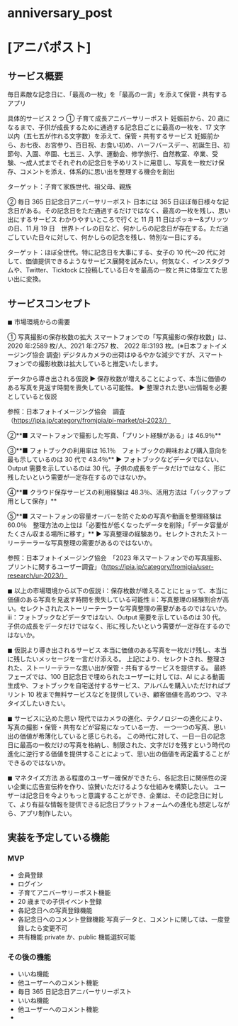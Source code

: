 # anniversary_post

# [アニバポスト]

## サービス概要

毎日素敵な記念日に、「最高の一枚」を「最高の一言」を添えて保管・共有するアプリ

具体的サービス 2 つ
① 子育て成長アニバーサリーポスト
妊娠前から、20 歳になるまで、子供が成長するために通過する記念日ごとに最高の一枚を、17 文字以内（五七五が作れる文字数）を添えて、保管・共有するサービス
妊娠前から、お七夜、お宮参り、百日祝、お食い初め、ハーフバースデー、初誕生日、初節句、入園、卒園、七五三、入学、運動会、修学旅行、自然教室、卒業、受験、〜成人式までそれぞれの記念日を予めリストに用意し、写真を一枚だけ保存、コメントを添え、体系的に思い出を整理する機会を創出

ターゲット：子育て家族世代、祖父母、親族

② 毎日 365 日記念日アニバーサリーポスト
日本には 365 日ほぼ毎日様々な記念日がある。その記念日をただ通過するだけではなく、最高の一枚を残し、思い出にするサービス
わかりやすいところで行くと 11 月 11 日はポッキー&プリッツの日、11 月 19 日　世界トイレの日など、何かしらの記念日が存在する。ただ過ごしていた日々に対して、何かしらの記念を残し、特別な一日にする。

ターゲット：ほぼ全世代。特に記念日を大事にする、女子の 10 代〜20 代に対して、価値提供できるようなサービス展開を試みたい。何気なく、インスタグラムや、Twitter、Ticktock に投稿している日々を最高の一枚と共に体型立てた思い出に変換。

## サービスコンセプト

◼︎ 市場環境からの需要

① 写真撮影の保存枚数の拡大
スマートフォンでの「写真撮影の保存枚数」は、2020 年:2589 枚/人、2021 年:2757 枚、 2022 年:3193 枚。(※日本フォトイメージング協会 調査) デジタルカメラの出荷はゆるやかな減少ですが、スマート フォンでの撮影枚数は拡大していると推定いたします。

データから導き出される仮説
▶︎ 保存枚数が増えることによって、本当に価値のある写真を見返す時間を喪失している可能性。
▶︎ 整理された思い出情報を必要としていると仮説

参照：日本フォトイメージング協会　調査（https://jpia.jp/category/fromjpia/pi-market/pi-2023/）

②**■ スマートフォンで撮影した写真、「プリント経験がある」は 46.9％**

③**■ フォトブックの利用率は 16.1％　フォトブックの興味および購入意向を最も示しているのは 30 代で 43.4％**
▶︎ フォトブックなどデータではない、Output 需要を示しているのは 30 代。子供の成長をデータだけではなく、形に残したいという需要が一定存在するのではないか。

④**■ クラウド保存サービスの利用経験は 48.3％、活用方法は「バックアップ用として保存」**

⑤**■ スマートフォンの容量オーバーを防ぐための写真や動画を整理経験は 60.0％　整理方法の上位は「必要性が低くなったデータを削除」「データ容量がたくさん収まる場所に移す」**
▶︎ 写真整理の経験あり。セレクトされたストーリーテーラーな写真整理の需要があるのではないか。

参照：日本フォトイメージング協会　「2023 年スマートフォンでの写真撮影、プリントに関するユーザー調査」（https://jpia.jp/category/fromjpia/user-research/ur-2023/）

◼︎ 以上の市場環境から以下の仮説
ⅰ：保存枚数が増えることにヒョッて、本当に価値のある写真を見返す時間を喪失している可能性
ⅱ：写真整理の経験割合が高い。セレクトされたストーリーテーラーな写真整理の需要があるのではないか。
ⅲ：フォトブックなどデータではない、Output 需要を示しているのは 30 代。子供の成長をデータだけではなく、形に残したいという需要が一定存在するのではないか。

◼︎ 仮説より導き出されるサービス
本当に価値のある写真を一枚だけ残し、本当に残したいメッセージを一言だけ添える。
上記により、セレクトされ、整理された、ストーリーテラーな思い出が保管・共有するサービスを提供する。
最終フェーズでは、100 日記念日で埋められたユーザーに対しては、AI による動画生成や、フォトブックを自宅送付するサービス、アルバムを購入いただければプリント 10 枚まで無料サービスなどを提供していき、顧客価値を高めつつ、マネタイズしたいきたい。

◼︎ サービスに込めた思い
現代ではカメラの進化、テクノロジーの進化により、写真の撮影・保管・共有などが容易になっている一方、
一つ一つの写真、思い出の価値が希薄化していると感じられる。
この時代に対して、一日一日の記念日に最高の一枚だけの写真を格納し、制限された、文字だけを残すという時代の進化に逆行する価値を提供することによって、思い出の価値を再定義することができるのではないか。

◼︎ マネタイズ方法
ある程度のユーザー確保ができたら、各記念日に関係性の深い企業に広告宣伝枠を作り、協賛いただけるような仕組みを構築したい。
ユーザーは記念日を今よりもっと意識することができ、企業は、その記念日に対して、より有益な情報を提供できる記念日プラットフォームへの進化も想定しながら、アプリ制作したい。

## 実装を予定している機能

### MVP

- 会員登録
- ログイン
- 子育てアニバーサリーポスト機能
- 20 歳までの子供イベント登録
- 各記念日への写真登録機能
- 各記念日へのコメント登録機能
  写真データと、コメントに関しては、一度登録したら変更不可
- 共有機能
  private か、public 機能選択可能

### その後の機能

- いいね機能
- 他ユーザーへのコメント機能
- 毎日 365 日記念日アニバーサリーポスト
- いいね機能
- 他ユーザーへのコメント機能
-
